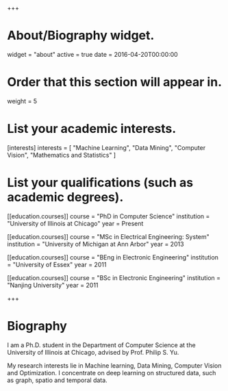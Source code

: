 +++
# About/Biography widget.
widget = "about"
active = true
date = 2016-04-20T00:00:00

# Order that this section will appear in.
weight = 5

# List your academic interests.
[interests]
  interests = [
    "Machine Learning",
    "Data Mining",
    "Computer Vision",
    "Mathematics and Statistics"
  ]

# List your qualifications (such as academic degrees).
[[education.courses]]
  course = "PhD in Computer Science"
  institution = "University of Illinois at Chicago"
  year = Present

[[education.courses]]
  course = "MSc in Electrical Engineering: System"
  institution = "University of Michigan at Ann Arbor"
  year = 2013

[[education.courses]]
  course = "BEng in Electronic Engineering"
  institution = "University of Essex"
  year = 2011

[[education.courses]]
  course = "BSc in Electronic Engineering"
  institution = "Nanjing University"
  year = 2011
 
+++

# Biography

I am a Ph.D. student in the Department of Computer Science at the University of Illinois at Chicago, advised by Prof. Philip S. Yu. 

My research interests lie in Machine learning, Data Mining, Computer Vision and Optimization. I concentrate on deep learning on structured data, such as graph, spatio and temporal data. 
